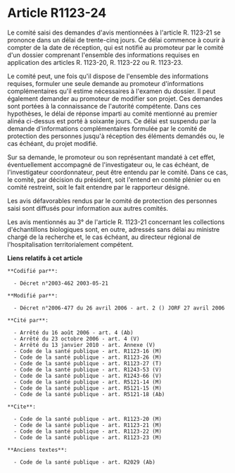 # Article R1123-24

Le comité saisi des demandes d'avis mentionnées à l'article R. 1123-21 se prononce dans un délai de trente-cinq jours. Ce
délai commence à courir à compter de la date de réception, qui est notifié au promoteur par le comité d'un dossier comprenant
l'ensemble des informations requises en application des articles R. 1123-20, R. 1123-22 ou R. 1123-23.

Le comité peut, une fois qu'il dispose de l'ensemble des informations requises, formuler une seule demande au promoteur
d'informations complémentaires qu'il estime nécessaires à l'examen du dossier. Il peut également demander au promoteur de
modifier son projet. Ces demandes sont portées à la connaissance de l'autorité compétente. Dans ces hypothèses, le délai de
réponse imparti au comité mentionné au premier alinéa ci-dessus est porté à soixante jours. Ce délai est suspendu par la
demande d'informations complémentaires formulée par le comité de protection des personnes jusqu'à réception des éléments
demandés ou, le cas échéant, du projet modifié.

Sur sa demande, le promoteur ou son représentant mandaté à cet effet, éventuellement accompagné de l'investigateur ou, le cas
échéant, de l'investigateur coordonnateur, peut être entendu par le comité. Dans ce cas, le comité, par décision du
président, soit l'entend en comité plénier ou en comité restreint, soit le fait entendre par le rapporteur désigné.

Les avis défavorables rendus par le comité de protection des personnes saisi sont diffusés pour information aux autres
comités.

Les avis mentionnés au 3° de l'article R. 1123-21 concernant les collections d'échantillons biologiques sont, en outre,
adressés sans délai au ministre chargé de la recherche et, le cas échéant, au directeur régional de l'hospitalisation
territorialement compétent.

**Liens relatifs à cet article**

	**Codifié par**:

	  - Décret n°2003-462 2003-05-21

	**Modifié par**:

	  - Décret n°2006-477 du 26 avril 2006 - art. 2 () JORF 27 avril 2006

	**Cité par**:

	  - Arrêté du 16 août 2006 - art. 4 (Ab)
	  - Arrêté du 23 octobre 2006 - art. 4 (V)
	  - Arrêté du 13 janvier 2010 - art. Annexe (V)
	  - Code de la santé publique - art. R1123-16 (M)
	  - Code de la santé publique - art. R1123-26 (M)
	  - Code de la santé publique - art. R1123-27 (T)
	  - Code de la santé publique - art. R1243-53 (V)
	  - Code de la santé publique - art. R1243-66 (V)
	  - Code de la santé publique - art. R5121-14 (M)
	  - Code de la santé publique - art. R5121-15 (M)
	  - Code de la santé publique - art. R5121-18 (Ab)

	**Cite**:

	  - Code de la santé publique - art. R1123-20 (M)
	  - Code de la santé publique - art. R1123-21 (M)
	  - Code de la santé publique - art. R1123-22 (M)
	  - Code de la santé publique - art. R1123-23 (M)

	**Anciens textes**:

	  - Code de la santé publique - art. R2029 (Ab)
